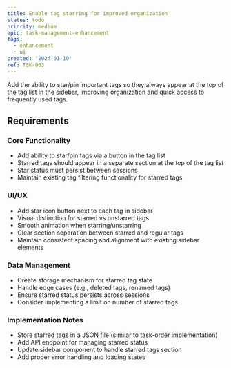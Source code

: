 ```yaml
---
title: Enable tag starring for improved organization
status: todo
priority: medium
epic: task-management-enhancement
tags:
  - enhancement
  - ui
created: '2024-01-10'
ref: TSK-063
---
```


Add the ability to star/pin important tags so they always appear at the top of the tag list in the sidebar, improving organization and quick access to frequently used tags.

## Requirements

### Core Functionality
- Add ability to star/pin tags via a button in the tag list
- Starred tags should appear in a separate section at the top of the tag list
- Star status must persist between sessions
- Maintain existing tag filtering functionality for starred tags

### UI/UX
- Add star icon button next to each tag in sidebar
- Visual distinction for starred vs unstarred tags
- Smooth animation when starring/unstarring
- Clear section separation between starred and regular tags
- Maintain consistent spacing and alignment with existing sidebar elements

### Data Management
- Create storage mechanism for starred tag state
- Handle edge cases (e.g., deleted tags, renamed tags)
- Ensure starred status persists across sessions
- Consider implementing a limit on number of starred tags

### Implementation Notes
- Store starred tags in a JSON file (similar to task-order implementation)
- Add API endpoint for managing starred status
- Update sidebar component to handle starred tags section
- Add proper error handling and loading states 
